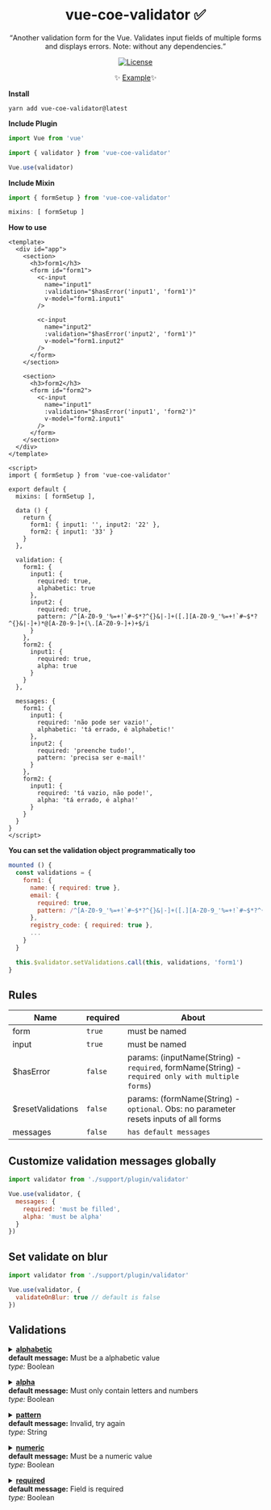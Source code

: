 <h1 align="center">vue-coe-validator ✅</h1>

<p align="center">
  <q>Another validation form for the Vue. Validates input fields of multiple forms and displays errors. Note: without any dependencies.</q>
</p>

<p align="center">
  <a href="https://github.com/VitorLuizC/vue-data-tablee"><img src="https://img.shields.io/npm/l/vuelidation.svg" alt="License" target="_blank"></a>
</p>

<p align="center">
  ✨ <a href="https://codesandbox.io/s/github/viniazvd/vue-coe-validator-example">Example</a>✨
</p>

**Install**

`yarn add vue-coe-validator@latest`

**Include Plugin**
```javascript
import Vue from 'vue'

import { validator } from 'vue-coe-validator'

Vue.use(validator)
```

**Include Mixin**
```javascript
import { formSetup } from 'vue-coe-validator'

mixins: [ formSetup ]
```

**How to use**
```vue
<template>
  <div id="app">
    <section>
      <h3>form1</h3>
      <form id="form1">
        <c-input
          name="input1"
          :validation="$hasError('input1', 'form1')"
          v-model="form1.input1"
        />

        <c-input
          name="input2"
          :validation="$hasError('input2', 'form1')"
          v-model="form1.input2"
        />
      </form>
    </section>

    <section>
      <h3>form2</h3>
      <form id="form2">
        <c-input
          name="input1"
          :validation="$hasError('input1', 'form2')"
          v-model="form2.input1"
        />
      </form>
    </section>
  </div>
</template>

<script>
import { formSetup } from 'vue-coe-validator'

export default {
  mixins: [ formSetup ],

  data () {
    return {
      form1: { input1: '', input2: '22' },
      form2: { input1: '33' }
    }
  },

  validation: {
    form1: {
      input1: {
        required: true,
        alphabetic: true
      },
      input2: {
        required: true,
        pattern: /^[A-Z0-9_'%=+!`#~$*?^{}&|-]+([.][A-Z0-9_'%=+!`#~$*?^{}&|-]+)*@[A-Z0-9-]+(\.[A-Z0-9-]+)+$/i
      }
    },
    form2: {
      input1: {
        required: true,
        alpha: true
      }
    }
  },

  messages: {
    form1: {
      input1: {
        required: 'não pode ser vazio!',
        alphabetic: 'tá errado, é alphabetic!'
      },
      input2: {
        required: 'preenche tudo!',
        pattern: 'precisa ser e-mail!'
      }
    },
    form2: {
      input1: {
        required: 'tá vazio, não pode!',
        alpha: 'tá errado, é alpha!'
      }
    }
  }
}
</script>
```

**You can set the validation object programmatically too**
```js
mounted () {
  const validations = {
    form1: {
      name: { required: true },
      email: {
        required: true,
        pattern: /^[A-Z0-9_'%=+!`#~$*?^{}&|-]+([.][A-Z0-9_'%=+!`#~$*?^{}&|-]+)*@[A-Z0-9-]+(\.[A-Z0-9-]+)+$/i
      },
      registry_code: { required: true },
      ...
    }
  }

  this.$validator.setValidations.call(this, validations, 'form1')
}
```


## Rules

Name              | required | About
-----             | -------  | -----
form              | `true`   | must be named
input             | `true`   | must be named
$hasError         | `false`  | params: (inputName(String) -`required`, formName(String) -`required only with multiple forms`)
$resetValidations | `false`  | params: (formName(String) - `optional`. Obs: no parameter resets inputs of all forms
messages          | `false`  | `has default messages`

## Customize validation messages globally
```javascript
import validator from './support/plugin/validator'

Vue.use(validator, {
  messages: {
    required: 'must be filled',
    alpha: 'must be alpha'
  }
})
```

## Set validate on blur
```javascript
import validator from './support/plugin/validator'

Vue.use(validator, { 
  validateOnBlur: true // default is false 
})
```

## Validations

<details>
<summary>
  <a href='https://github.com/viniazvd/vue-coe-validator/blob/master/src/rules/alphabetic.js'><b>alphabetic</b></a>
  <p style='margin: 0; '>
    <ul style='margin: 0; padding: 0; list-style-type: none;'>
      <li><b>default message:</b> Must be a alphabetic value</li>
      <li><i>type:</i> Boolean</li>
    </ul>
  </p>
</summary>

```javascript
{
  alphabetic: true,
}
```
</details>

<details>
<summary>
  <a href='https://github.com/viniazvd/vue-coe-validator/blob/master/src/rules/alpha.js'><b>alpha</b></a>
  <p style='margin: 0; '>
    <ul style='margin: 0; padding: 0; list-style-type: none;'>
      <li><b>default message:</b> Must only contain letters and numbers</li>
      <li><i>type:</i> Boolean</li>
    </ul>
  </p>
</summary>

```javascript
{
  alpha: true,
}
```
</details>

<details>
<summary>
  <a href='https://github.com/viniazvd/vue-coe-validator/blob/master/src/rules/pattern.js'><b>pattern</b></a>
  <p style='margin: 0; '>
    <ul style='margin: 0; padding: 0; list-style-type: none;'>
      <li><b>default message:</b> Invalid, try again</li>
      <li><i>type:</i> String</li>
    </ul>
  </p>
</summary>

```javascript
{
  pattern: true,
}
```
</details>



<details>
<summary>
  <a href='https://github.com/viniazvd/vue-coe-validator/blob/master/src/rules/numeric.js'><b>numeric</b></a>
  <p style='margin: 0; '>
    <ul style='margin: 0; padding: 0; list-style-type: none;'>
      <li><b>default message:</b> Must be a numeric value</li>
      <li><i>type:</i> Boolean</li>
    </ul>
  </p>
</summary>

```javascript
{
  numeric: true,
}
```
</details>

<details>
<summary>
  <a href='https://github.com/viniazvd/vue-coe-validator/blob/master/src/rules/required.js'><b>required</b></a>
  <p style='margin: 0; '>
    <ul style='margin: 0; padding: 0; list-style-type: none;'>
      <li><b>default message:</b> Field is required</li>
      <li><i>type:</i> Boolean</li>
    </ul>
  </p>
</summary>

```javascript
{
  required: true,
}
```
</details>
